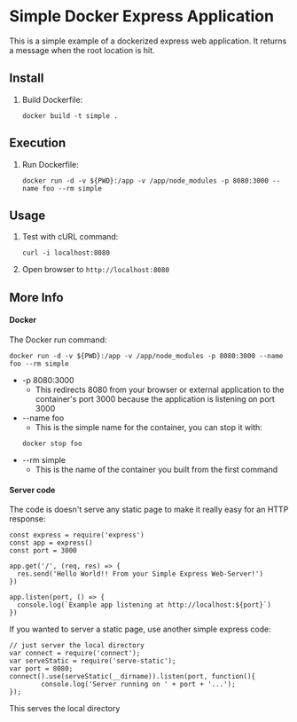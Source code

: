 # Simple Docker Express Application
This is a simple example of a dockerized express web application.  It returns a message when the root location is hit.  

## Install

1. Build Dockerfile:
   ```
   docker build -t simple .
   ```
   
## Execution
1. Run Dockerfile:
   ```
   docker run -d -v ${PWD}:/app -v /app/node_modules -p 8080:3000 --name foo --rm simple
   ```
   
## Usage
1. Test with cURL command:
   ```
   curl -i localhost:8080
   ```
1. Open browser to `http://localhost:8080`


## More Info
#### Docker
The Docker run command:
```
docker run -d -v ${PWD}:/app -v /app/node_modules -p 8080:3000 --name foo --rm simple
```
* -p 8080:3000
   * This redirects 8080 from your browser or external application to the container's port 3000 because the application is listening on port 3000
* --name foo
   * This is the simple name for the container, you can stop it with:
   ```
   docker stop foo
   ```
* --rm simple
   * This is the name of the container you built from the first command


#### Server code
The code is doesn't serve any static page to make it really easy for an HTTP response:
```
const express = require('express')
const app = express()
const port = 3000

app.get('/', (req, res) => {
  res.send('Hello World!! From your Simple Express Web-Server!')
})

app.listen(port, () => {
  console.log(`Example app listening at http://localhost:${port}`)
})
```

If you wanted to server a static page, use another simple express code:
```
// just server the local directory
var connect = require('connect');
var serveStatic = require('serve-static');
var port = 8080;
connect().use(serveStatic(__dirname)).listen(port, function(){
        console.log('Server running on ' + port + '...');
});
```
This serves the local directory 

